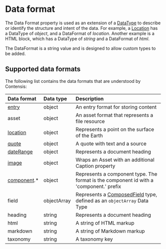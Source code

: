 # Data format

The Data Format property is used as an extension of a [DataType](/key-concepts/data-types.md) to describe or identify the structure and intent of the data. For example, a [Location](/model/location.md) has a DataType of *object*, and a DataFormat of *location*. Another example is a HTML block, which has a DataType of *string* and a DataFormat of *html*.

The DataFormat is a string value and is designed to allow custom types to be added.

## Supported data formats

The following list contains the data formats that are understood by Contensis:

| Data format | Data type | Description |
| :---------- | :-------- | :---------- |
| [entry](/model/entry.md) | object | An entry format for storing content |
| asset | object | An asset format that represents a file resource |
| [location](/model/location.md) | object | Represents a point on the surface of the Earth |
| [quote](/model/quote.md) | object | A quote with text and a source |
| [dateRange](/model/daterange.md) | object | Represents a document heading |
| [image](/model/image.md) | object | Wraps an Asset with an additional Caption property |
| [component](/key-concepts/components.md).* | object | Represents a component type. The format is the component id with a 'component.' prefix |
| field | objectArray | Represents a [ComposedField](/model/composedfield.md) type, defined as an `objectArray` Data Type |
| heading | string | Represents a document heading |
| html | string | A string of HTML markup |
| markdown | string | A string of Markdown markup |
| taxonomy | string | A taxonomy key |
